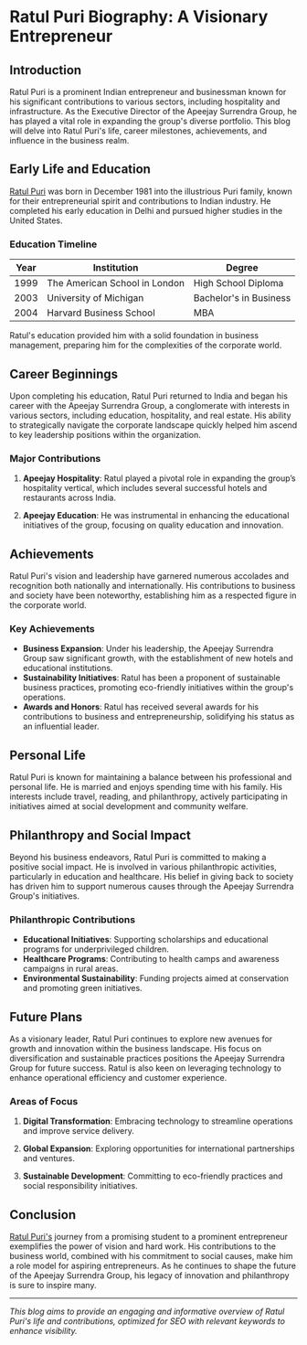 # Ratul Puri Biography: A Visionary Entrepreneur

## Introduction

Ratul Puri is a prominent Indian entrepreneur and businessman known for his significant contributions to various sectors, including hospitality and infrastructure. As the Executive Director of the Apeejay Surrendra Group, he has played a vital role in expanding the group's diverse portfolio. This blog will delve into Ratul Puri's life, career milestones, achievements, and influence in the business realm.

## Early Life and Education

[Ratul Puri](https://www.crunchbase.com/person/ratul-puri) was born in December 1981 into the illustrious Puri family, known for their entrepreneurial spirit and contributions to Indian industry. He completed his early education in Delhi and pursued higher studies in the United States.

### Education Timeline

| Year         | Institution                        | Degree                      |
|--------------|------------------------------------|-----------------------------|
| 1999         | The American School in London     | High School Diploma         |
| 2003         | University of Michigan             | Bachelor's in Business      |
| 2004         | Harvard Business School            | MBA                         |

Ratul's education provided him with a solid foundation in business management, preparing him for the complexities of the corporate world.

## Career Beginnings

Upon completing his education, Ratul Puri returned to India and began his career with the Apeejay Surrendra Group, a conglomerate with interests in various sectors, including education, hospitality, and real estate. His ability to strategically navigate the corporate landscape quickly helped him ascend to key leadership positions within the organization.

### Major Contributions

1. **Apeejay Hospitality**: Ratul played a pivotal role in expanding the group’s hospitality vertical, which includes several successful hotels and restaurants across India.
  
2. **Apeejay Education**: He was instrumental in enhancing the educational initiatives of the group, focusing on quality education and innovation.

## Achievements

Ratul Puri's vision and leadership have garnered numerous accolades and recognition both nationally and internationally. His contributions to business and society have been noteworthy, establishing him as a respected figure in the corporate world.

### Key Achievements

- **Business Expansion**: Under his leadership, the Apeejay Surrendra Group saw significant growth, with the establishment of new hotels and educational institutions.
- **Sustainability Initiatives**: Ratul has been a proponent of sustainable business practices, promoting eco-friendly initiatives within the group's operations.
- **Awards and Honors**: Ratul has received several awards for his contributions to business and entrepreneurship, solidifying his status as an influential leader.

## Personal Life

Ratul Puri is known for maintaining a balance between his professional and personal life. He is married and enjoys spending time with his family. His interests include travel, reading, and philanthropy, actively participating in initiatives aimed at social development and community welfare.

## Philanthropy and Social Impact

Beyond his business endeavors, Ratul Puri is committed to making a positive social impact. He is involved in various philanthropic activities, particularly in education and healthcare. His belief in giving back to society has driven him to support numerous causes through the Apeejay Surrendra Group's initiatives.

### Philanthropic Contributions

- **Educational Initiatives**: Supporting scholarships and educational programs for underprivileged children.
- **Healthcare Programs**: Contributing to health camps and awareness campaigns in rural areas.
- **Environmental Sustainability**: Funding projects aimed at conservation and promoting green initiatives.

## Future Plans

As a visionary leader, Ratul Puri continues to explore new avenues for growth and innovation within the business landscape. His focus on diversification and sustainable practices positions the Apeejay Surrendra Group for future success. Ratul is also keen on leveraging technology to enhance operational efficiency and customer experience.

### Areas of Focus

1. **Digital Transformation**: Embracing technology to streamline operations and improve service delivery.
  
2. **Global Expansion**: Exploring opportunities for international partnerships and ventures.

3. **Sustainable Development**: Committing to eco-friendly practices and social responsibility initiatives.

## Conclusion

[Ratul Puri's](https://www.ratulpuriinfo.com/chairman-ratul-puri-hindustan-power) journey from a promising student to a prominent entrepreneur exemplifies the power of vision and hard work. His contributions to the business world, combined with his commitment to social causes, make him a role model for aspiring entrepreneurs. As he continues to shape the future of the Apeejay Surrendra Group, his legacy of innovation and philanthropy is sure to inspire many.

---

*This blog aims to provide an engaging and informative overview of Ratul Puri's life and contributions, optimized for SEO with relevant keywords to enhance visibility.*

